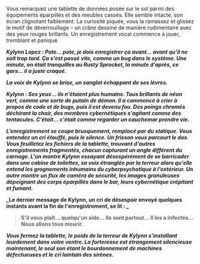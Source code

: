 Vous remarquez une tablette de données posée sur le sol parmi des équipements éparpillés et des meubles cassés. Elle semble intacte, son écran clignotant faiblement. La curiosité piquée, vous la ramassez et glissez le motif de déverrouillage – un crâne dessiné de manière rudimentaire avec des yeux rouges brillants. Un enregistrement vocal commence à jouer, tremblant et paniqué.

**_Kylynn Lopez : Pote… pote, je dois enregistrer ça avant… avant qu'il ne soit trop tard. Ça s'est passé vite, comme un bug dans le système. Une minute, on était tranquilles au Rusty Sprocket, la minute d'après, ce gars… il a juste craqué._**

**_La voix de Kylynn se brise, un sanglot échappant de ses lèvres._**

**_Kylynn : Ses yeux… ils n'étaient plus humains. Tous brillants de néon vert, comme une sorte de putain de démon. Il a commencé à crier à propos de code et de bugs, puis il est devenu fou. Des poings chromés déchirant la chair, des membres cybernétiques s'agitant comme des tentacules. C'était… c'était comme regarder un cauchemar prendre vie._**

**_L'enregistrement se coupe brusquement, remplacé par du statique. Vous entendez un cri étouffé, puis le silence. Un frisson vous parcourt le dos. Vous feuilletez les fichiers de la tablette, trouvant d'autres enregistrements fragmentés, chacun capturant un angle différent du carnage. L'un montre Kylynn essayant désespérément de se barricader dans une cabine de toilettes, sa voix étranglée par la terreur alors qu'elle entend les grognements inhumains du cyberpsychotique à l'extérieur. Un autre montre un flux de caméra de sécurité, les images granuleuses dépeignant des corps éparpillés dans le bar, leurs cybernétique crépitant et fumant._**

**_Le dernier message de Kylynn, un cri de désespoir envoyé quelques instants avant la fin de l'enregistrement, se lit : _**

> **S'il vous plaît… quelqu'un aide… Ils sont partout… Il les a infectés… Nous allons tous mourir.**

**_Vous fermez la tablette, le poids de la terreur de Kylynn s'installant lourdement dans votre ventre. La forteresse est étrangement silencieuse maintenant, le seul son étant le bourdonnement de machines défectueuses et le cri lointain des sirènes._**
